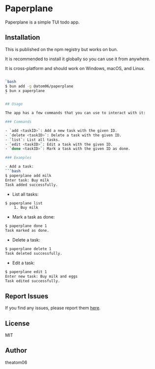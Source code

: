 # Paperplane

Paperplane is a simple TUI todo app.

## Installation

This is published on the npm registry but works on bun. 

It is recommended to install it globally so you can use it from anywhere.

It is cross-platform and should work on Windows, macOS, and Linux.

```bash

`bash
$ bun add -g @atom06/paperplane
$ bun x paperplane
`

## Usage

The app has a few commands that you can use to interact with it:

### Commands

- `add <taskID>`: Add a new task with the given ID.
- `delete <taskID>`: Delete a task with the given ID.
- `list`: List all tasks.
- `edit <taskID>`: Edit a task with the given ID.
- `done <taskID>`: Mark a task with the given ID as done.

### Examples

- Add a task:
```bash
$ paperplane add milk
Enter task: Buy milk
Task added successfully.
```

- List all tasks:
```bash
$ paperplane list
    1. Buy milk
```

- Mark a task as done:
```bash
$ paperplane done 1
Task marked as done.
```

- Delete a task:
```bash
$ paperplane delete 1
Task deleted successfully.
```

- Edit a task:
```bash
$ paperplane edit 1
Enter new task: Buy milk and eggs
Task edited successfully.
```

## Report Issues

If you find any issues, please report them [here](https://github.com/theatom06/paperplane/issues).

## License

MIT

## Author

theatom06